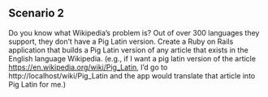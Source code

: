 ## Scenario 2

Do you know what Wikipedia’s problem is? Out of over 300 languages they support, they don’t
have a Pig Latin version. Create a Ruby on Rails application that builds a Pig Latin version of
any article that exists in the English language Wikipedia. (e.g., if I want a pig latin version of the
article https://en.wikipedia.org/wiki/Pig_Latin, I’d go to http://localhost/wiki/Pig_Latin and the app
would translate that article into Pig Latin for me.)